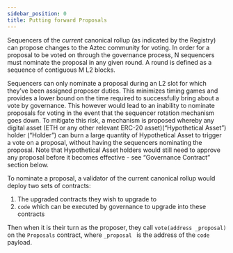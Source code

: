 ```yaml
---
sidebar_position: 0
title: Putting forward Proposals
---
```


Sequencers of the *current* canonical rollup (as indicated by the Registry) can propose changes to the Aztec community for voting. In order for a proposal to be voted on through the governance process, N sequencers must nominate the proposal in any given round. A round is defined as a sequence of contiguous M L2 blocks.

Sequencers can only nominate a proposal during an L2 slot for which they’ve been assigned proposer duties. This minimizes timing games and provides a lower bound on the time required to successfully bring about a vote by governance.
This however would lead to an inability to nominate proposals for voting in the event that the sequencer rotation mechanism goes down. To mitigate this risk, a mechanism is proposed whereby any digital asset (ETH or any other relevant ERC-20 asset)(“Hypothetical Assetˮ) holder (“Holderˮ) can burn a large quantity of Hypothetical Asset to trigger a vote on a proposal, without having the sequencers nominating the proposal. Note that Hypothetical Asset holders would still need to approve any proposal before it becomes effective - see “Governance Contract” section below. 

To nominate a proposal, a validator of the current canonical rollup would deploy two sets of contracts:
1. The upgraded contracts they wish to upgrade to
2. `code` which can be executed by governance to upgrade into these contracts 

Then when it is their turn as the proposer, they call `vote(address _proposal)` on the `Proposals` contract, where `_proposal ` is the address of the `code` payload.

